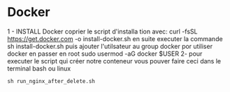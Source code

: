 # Docker
1 - INSTALL Docker
  coprier le script d'installa tion avec:
       curl -fsSL https://get.docker.com -o install-docker.sh
  en suite executer la commande
       sh install-docker.sh
  puis ajouter l'utilsateur au group docker por utiliser docker en passer en root
       sudo usermod -aG docker $USER
2- pour executer le script qui créer notre conteneur vous pouver faire ceci dans le terminal bash ou linux

    sh run_nginx_after_delete.sh
